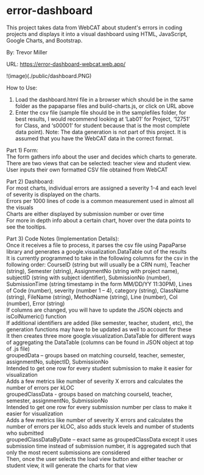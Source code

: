 # error-dashboard

This project takes data from WebCAT about student's errors in coding projects and displays it into a visual dashboard using HTML, JavaScript, Google Charts, and Bootstrap.

By: Trevor Miller

URL: https://error-dashboard-webcat.web.app/

!(image)(./public/dashboard.PNG)

How to Use:

1. Load the dashboard.html file in a browser which should be in the same folder as the papaparse
   files and build-charts.js, or click on URL above
2. Enter the csv file (sample file should be in the samplefiles folder, for best results, I would
   recommend looking at ‘Lab01’ for Project, ‘12751’ for Class, and ‘s00001’ for student because
   that is the most complete data point). Note: The data generation is not part of this project. It is
   assumed that you have the WebCAT data in the correct format.

Part 1) Form: <br>
The form gathers info about the user and decides which charts to generate. There are two views that can be selected: teacher view and student view. <br>
User inputs their own formatted CSV file obtained from WebCAT

Part 2) Dashboard:<br>
For most charts, individual errors are assigned a severity 1-4 and each level of severity is
displayed on the charts.<br>
Errors per 1000 lines of code is a common measurement used in almost all the visuals<br>
Charts are either displayed by submission number or over time<br>
For more in depth info about a certain chart, hover over the data points to see the tooltips.<br>

Part 3) Code Notes (Implementation Details):<br>
Once it receives a file to process, it parses the csv file using PapaParse library and generates a
google.visualization.DataTable out of the results<br>
It is currently programmed to take in the following columns for the csv in the following
order: CourseID (string but will usually be a CRN num), Teacher (string), Semester
(string), AssignmentNo (string with project name), subjectID (string with subject
identifier), SubmissionNo (number), SubmissionTime (string timestamp in the form
MM/DD/YY 11:30PM), Lines of Code (number), severity (number 1 – 4), category
(string), ClassName (string), FileName (string), MethodName (string), Line (number), Col
(number), Error (string)<br>
If columns are changed, you will have to update the JSON objects and isColNumeric()
function<br>
If additional identifiers are added (like semester, teacher, student, etc), the
generation functions may have to be updated as well to account for these<br>
It then creates three more google.visualization.DataTable for different ways of aggregating the
DataTable (columns can be found in JSON object at top of .js file)<br>
groupedData – groups based on matching courseId, teacher, semester, assignmentNo,
subjectID, SubmissionNo<br>
Intended to get one row for every student submission to make it easier for
visualization<br>
Adds a few metrics like number of severity X errors and calculates the number
of errors per kLOC<br>
groupedClassData - groups based on matching courseId, teacher, semester,
assignmentNo, SubmissionNo<br>
Intended to get one row for every submission number per class to make it easier
for visualization<br>
Adds a few metrics like number of severity X errors and calculates the number
of errors per kLOC, also adds stuck levels and number of students who
submitted<br>
groupedClassDataByDate – exact same as groupedClassData except it uses submission
time instead of submission number, it is aggregated such that only the most recent
submissions are considered<br>
Then, once the user selects the load view button and either teacher or student view, it will
generate the charts for that view<br>
